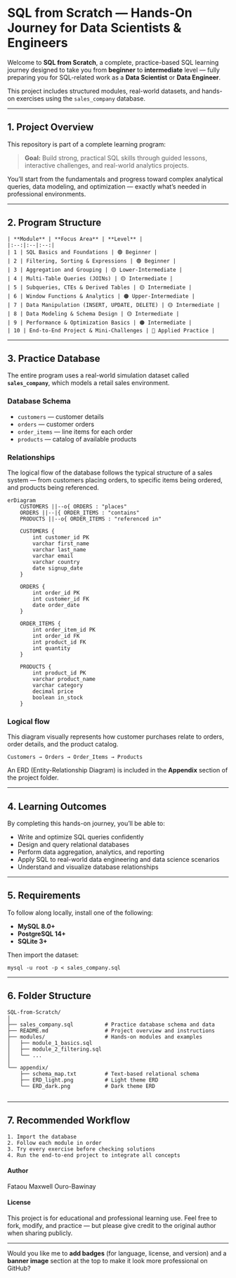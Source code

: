 
# SQL from Scratch — Hands-On Journey for Data Scientists & Engineers

Welcome to **SQL from Scratch**, a complete, practice-based SQL learning journey designed to take you from **beginner** to **intermediate** level — fully preparing you for SQL-related work as a **Data Scientist** or **Data Engineer**.

This project includes structured modules, real-world datasets, and hands-on exercises using the `sales_company` database.

---

## 1. Project Overview

This repository is part of a complete learning program:
> **Goal:** Build strong, practical SQL skills through guided lessons, interactive challenges, and real-world analytics projects.

You’ll start from the fundamentals and progress toward complex analytical queries, data modeling, and optimization — exactly what’s needed in professional environments.

---

## 2. Program Structure

```
| **Module** | **Focus Area** | **Level** |
|:--:|:--|:--:|
| 1 | SQL Basics and Foundations | 🟢 Beginner |
| 2 | Filtering, Sorting & Expressions | 🟢 Beginner |
| 3 | Aggregation and Grouping | 🟡 Lower-Intermediate |
| 4 | Multi-Table Queries (JOINs) | 🟡 Intermediate |
| 5 | Subqueries, CTEs & Derived Tables | 🟡 Intermediate |
| 6 | Window Functions & Analytics | 🟠 Upper-Intermediate |
| 7 | Data Manipulation (INSERT, UPDATE, DELETE) | 🟡 Intermediate |
| 8 | Data Modeling & Schema Design | 🟡 Intermediate |
| 9 | Performance & Optimization Basics | 🟠 Intermediate |
| 10 | End-to-End Project & Mini-Challenges | 🔵 Applied Practice |
```

---

## 3. Practice Database

The entire program uses a real-world simulation dataset called **`sales_company`**, which models a retail sales environment.

### **Database Schema**
- `customers` — customer details  
- `orders` — customer orders  
- `order_items` — line items for each order  
- `products` — catalog of available products  


### **Relationships**

The logical flow of the database follows the typical structure of a sales system — from customers placing orders, to specific items being ordered, and products being referenced.

```mermaid
erDiagram
    CUSTOMERS ||--o{ ORDERS : "places"
    ORDERS ||--|{ ORDER_ITEMS : "contains"
    PRODUCTS ||--o{ ORDER_ITEMS : "referenced in"
    
    CUSTOMERS {
        int customer_id PK
        varchar first_name
        varchar last_name
        varchar email
        varchar country
        date signup_date
    }
    
    ORDERS {
        int order_id PK
        int customer_id FK
        date order_date
    }
    
    ORDER_ITEMS {
        int order_item_id PK
        int order_id FK
        int product_id FK
        int quantity
    }
    
    PRODUCTS {
        int product_id PK
        varchar product_name
        varchar category
        decimal price
        boolean in_stock
    }
```

### Logical flow

This diagram visually represents how customer purchases relate to orders, order details, and the product catalog.

```
Customers → Orders → Order_Items → Products
```

An ERD (Entity-Relationship Diagram) is included in the **Appendix** section of the project folder.

---

## 4. Learning Outcomes

By completing this hands-on journey, you’ll be able to:

- Write and optimize SQL queries confidently  
- Design and query relational databases  
- Perform data aggregation, analytics, and reporting  
- Apply SQL to real-world data engineering and data science scenarios  
- Understand and visualize database relationships  

---

## 5. Requirements

To follow along locally, install one of the following:

- **MySQL 8.0+**
- **PostgreSQL 14+**
- **SQLite 3+**

Then import the dataset:

```
mysql -u root -p < sales_company.sql
```
---

## 6. Folder Structure

```
SQL-from-Scratch/
│
├── sales_company.sql          # Practice database schema and data
├── README.md                  # Project overview and instructions
├── modules/                   # Hands-on modules and examples
│   ├── module_1_basics.sql
│   ├── module_2_filtering.sql
│   └── ...
│
└── appendix/
    ├── schema_map.txt         # Text-based relational schema
    ├── ERD_light.png          # Light theme ERD
    └── ERD_dark.png           # Dark theme ERD
    
```

---

## 7. Recommended Workflow

```
1. Import the database
2. Follow each module in order
3. Try every exercise before checking solutions
4. Run the end-to-end project to integrate all concepts
```

#### Author

Fataou Maxwell Ouro-Bawinay

#### License

This project is for educational and professional learning use.
Feel free to fork, modify, and practice — but please give credit to the original author when sharing publicly.


---

Would you like me to **add badges** (for language, license, and version) and a **banner image** section at the top to make it look more professional on GitHub?
